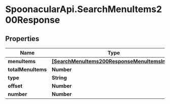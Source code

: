 # SpoonacularApi.SearchMenuItems200Response

## Properties

Name | Type | Description | Notes
------------ | ------------- | ------------- | -------------
**menuItems** | [**[SearchMenuItems200ResponseMenuItemsInner]**](SearchMenuItems200ResponseMenuItemsInner.md) |  | 
**totalMenuItems** | **Number** |  | 
**type** | **String** |  | 
**offset** | **Number** |  | 
**number** | **Number** |  | 


